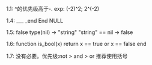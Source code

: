 1.1:
    ^的优先级高于-.
    exp: (-2)^2; 2^(-2)

1.4:
    ___ _end End NULL

1.5:
    false
    type(nil) -> "string"
    "string" == nil -> false

1.6:
    function is_bool(x)
        return x == true or x == false
    end

1.7:
    没有必要。优先级:not > and > or
    推荐使用括号

